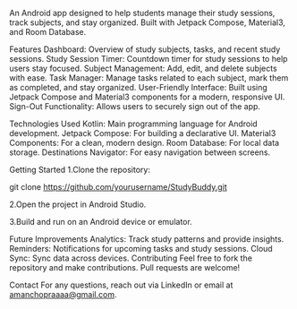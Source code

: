 An Android app designed to help students manage their study sessions, track subjects, and stay organized. Built with Jetpack Compose, Material3, and Room Database.

Features
Dashboard: Overview of study subjects, tasks, and recent study sessions.
Study Session Timer: Countdown timer for study sessions to help users stay focused.
Subject Management: Add, edit, and delete subjects with ease.
Task Manager: Manage tasks related to each subject, mark them as completed, and stay organized.
User-Friendly Interface: Built using Jetpack Compose and Material3 components for a modern, responsive UI.
Sign-Out Functionality: Allows users to securely sign out of the app.

Technologies Used
Kotlin: Main programming language for Android development.
Jetpack Compose: For building a declarative UI.
Material3 Components: For a clean, modern design.
Room Database: For local data storage.
Destinations Navigator: For easy navigation between screens.

Getting Started
1.Clone the repository:

git clone https://github.com/yourusername/StudyBuddy.git

2.Open the project in Android Studio.

3.Build and run on an Android device or emulator.

Future Improvements
Analytics: Track study patterns and provide insights.
Reminders: Notifications for upcoming tasks and study sessions.
Cloud Sync: Sync data across devices.
Contributing
Feel free to fork the repository and make contributions. Pull requests are welcome!

Contact
For any questions, reach out via LinkedIn or email at amanchopraaaa@gmail.com.
